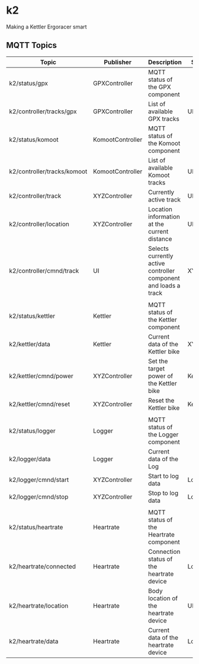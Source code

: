 # k2
Making a Kettler Ergoracer smart

## MQTT Topics
|Topic                      |Publisher       |Description                                                    |Subscriber   |
|---------------------------|----------------|---------------------------------------------------------------|-------------|
|k2/status/gpx              |GPXController   |MQTT status of the GPX component                               |             |
|k2/controller/tracks/gpx   |GPXController   |List of available GPX tracks                                   |UI           |
|k2/status/komoot           |KomootController|MQTT status of the Komoot component                            |             |
|k2/controller/tracks/komoot|KomootController|List of available Komoot tracks                                |UI           |
|k2/controller/track        |XYZController   |Currently active track                                         |UI           |
|k2/controller/location     |XYZController   |Location information at the current distance                   |UI, Logger   |
|k2/controller/cmnd/track   |UI              |Selects currently active controller component and loads a track|XYZController|
|                           |                |                                                               |             |
|k2/status/kettler          |Kettler         |MQTT status of the Kettler component                           |             |
|k2/kettler/data            |Kettler         |Current data of the Kettler bike                               |XYZController|
|k2/kettler/cmnd/power      |XYZController   |Set the target power of the Kettler bike                       |Kettler      |
|k2/kettler/cmnd/reset      |XYZController   |Reset the Kettler bike                                         |Kettler      |
|                           |                |                                                               |             |
|k2/status/logger           |Logger          |MQTT status of the Logger component                            |             |
|k2/logger/data             |Logger          |Current data of the Log                                        |             |
|k2/logger/cmnd/start       |XYZController   |Start to log data                                              |Logger       |
|k2/logger/cmnd/stop        |XYZController   |Stop to log data                                               |Logger       |
|                           |                |                                                               |             |
|k2/status/heartrate        |Heartrate       |MQTT status of the Heartrate component                         |             |
|k2/heartrate/connected     |Heartrate       |Connection status of the heartrate device                      |Logger, UI   |
|k2/heartrate/location      |Heartrate       |Body location of the heartrate device                          |UI           |
|k2/heartrate/data          |Heartrate       |Current data of the heartrate device                           |Logger, UI   |
